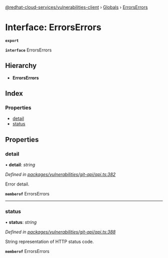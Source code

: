 [@redhat-cloud-services/vulnerabilities-client](../README.md) › [Globals](../globals.md) › [ErrorsErrors](errorserrors.md)

# Interface: ErrorsErrors

**`export`** 

**`interface`** ErrorsErrors

## Hierarchy

* **ErrorsErrors**

## Index

### Properties

* [detail](errorserrors.md#detail)
* [status](errorserrors.md#status)

## Properties

###  detail

• **detail**: *string*

*Defined in [packages/vulnerabilities/git-api/api.ts:382](https://github.com/RedHatInsights/javascript-clients/blob/master/packages/vulnerabilities/git-api/api.ts#L382)*

Error detail.

**`memberof`** ErrorsErrors

___

###  status

• **status**: *string*

*Defined in [packages/vulnerabilities/git-api/api.ts:388](https://github.com/RedHatInsights/javascript-clients/blob/master/packages/vulnerabilities/git-api/api.ts#L388)*

String representation of HTTP status code.

**`memberof`** ErrorsErrors
